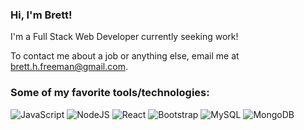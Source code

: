 <!--<pre align="center">
                                                               
</pre>-->
### Hi, I'm Brett! <!--👋-->

<!--I'm a software developer currently seeking work-->

I'm a Full Stack Web Developer currently seeking work!


To contact me about a job or anything else, email me at [brett.h.freeman@gmail.com](mailto:brett.h.freeman@gmail.com).

### Some of my favorite tools/technologies:
<img alt="JavaScript" src="https://img.shields.io/badge/javascript%20-%23F7E01C.svg?&style=for-the-badge&logo=javascript&logoColor=%23000000"/>
<img alt="NodeJS" src="https://img.shields.io/badge/node.js%20-%23339933.svg?&style=for-the-badge&logo=node.js&logoColor=white"/>
<img alt="React" src="https://img.shields.io/badge/react%20-%2320232a.svg?&style=for-the-badge&logo=react&logoColor=%2361DAFB"/>
<img alt="Bootstrap" src="https://img.shields.io/badge/bootstrap%205%20-%237952B3.svg?&style=for-the-badge&logo=bootstrap&logoColor=white"/>
<img alt="MySQL" src="https://img.shields.io/badge/mysql-%2300758F.svg?&style=for-the-badge&logo=mysql&logoColor=F29111"/>
<img alt="MongoDB" src ="https://img.shields.io/badge/MongoDB-%2313AA52.svg?&style=for-the-badge&logo=mongodb&logoColor=white"/> 





<!--
**bhfreeman/bhfreeman** is a ✨ _special_ ✨ repository because its `README.md` (this file) appears on your GitHub profile.

Here are some ideas to get you started:

- 🔭 I’m currently working on ...
- 🌱 I’m currently learning ...
- 👯 I’m looking to collaborate on ...
- 🤔 I’m looking for help with ...
- 💬 Ask me about ...
- 📫 How to reach me: ...
- 😄 Pronouns: ...
- ⚡ Fun fact: ...
-->
